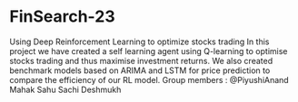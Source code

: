 # FinSearch-23
Using Deep Reinforcement Learning to optimize stocks trading
In this project we have created a self learning agent using Q-learning to optimise stocks trading and thus maximise investment returns. 
We also created benchmark models based on ARIMA and LSTM for price prediction to compare the efficiency of our RL model.
Group members : @PiyushiAnand
                Mahak Sahu
                Sachi Deshmukh
